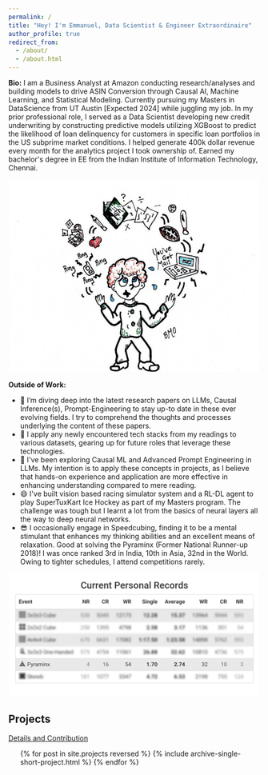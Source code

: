 ```yaml
---
permalink: /
title: "Hey! I'm Emmanuel, Data Scientist & Engineer Extraordinaire"
author_profile: true
redirect_from: 
  - /about/
  - /about.html
---
```


**Bio:** I am a Business Analyst at Amazon conducting research/analyses and building models to drive ASIN Conversion through Causal AI, Machine Learning, and Statistical Modeling. Currently pursuing my Masters in DataScience from UT Austin [Expected 2024] while juggling my job. In my prior professional role, I served as a Data Scientist developing new credit underwriting by constructing predictive models utilizing XGBoost to predict the likelihood of loan delinquency for customers in specific loan portfolios in the US subprime market conditions. I helped generate 400k dollar revenue every month for the analytics project I took ownership of. Earned my bachelor's degree in EE from the Indian Institute of Information Technology, Chennai.

<p align="center">
    <img width="500" src="/images/juggling.jpeg" alt="Juggling work n Studies">
</p>



**Outside of Work:**
- 🔭 I’m diving deep into the latest research papers on LLMs, Causal Inference(s), Prompt-Engineering to stay up-to date in these ever evolving fields. I try to comprehend the thoughts and processes underlying the content of these papers.
- 🌱 I apply any newly encountered tech stacks from my readings to various datasets, gearing up for future roles that leverage these technologies. 
- 🤔 I've been exploring Causal ML and Advanced Prompt Engineering in LLMs. My intention is to apply these concepts in projects, as I believe that hands-on experience and application are more effective in enhancing understanding compared to mere reading.
- 😄 I've built vision based racing simulator system and a RL-DL agent to play SuperTuxKart Ice Hockey as part of my Masters program. The challenge was tough but I learnt a lot from the basics of neural layers all the way to deep neural networks.
- 😎 I occasionally engage in Speedcubing, finding it to be a mental stimulant that enhances my thinking abilities and an excellent means of relaxation. Good at solving the Pyraminx (Former National Runner-up 2018)! I was once ranked 3rd in India, 10th in Asia, 32nd in the World. Owing to tighter schedules, I attend competitions rarely.

<p align="center">
    <img width="500" src="/images/record.png" alt="pyraminx ranking">
</p>


Projects
------
<i class="fas fa-link" aria-hidden="true"></i>  <a href="https://adivekar-utexas.github.io/projects/">Details and Contribution</a>
<ul>{% for post in site.projects reversed %}
  {% include archive-single-short-project.html %}
{% endfor %}</ul>

